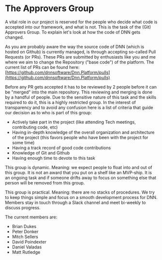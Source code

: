 # The Approvers Group

A vital role in our project is reserved for the people who decide what code is accepted into our framework, and what 
is not. This is the task of the (Git) Approvers Group. To explain let's look at how the code of DNN gets changed.

As you are probably aware the way the source code of DNN (which is hosted on Github)
is currently managed, is through accepting so-called Pull Requests (or PRs). These PRs are submitted by
enthusiasts like you and me where we aim to change the Repository ("base code") of the platform. The current list
of PRs can be found here: [https://github.com/dnnsoftware/Dnn.Platform/pulls](https://github.com/dnnsoftware/Dnn.Platform/pulls)

Before any PR gets accepted it has to be reviewed by 2 people before it can be "merged" into the main repository. 
This reviewing and merging is done by a handful of people. 
Due to the sensitive nature of this task and the skills required to do it, this is a highly restricted group.
In the interest of transparency and to avoid any confusion here is a list of criteria that guide our decision as to who is part of this group:

- Actively take part in the project (like attending Tech meetings, contributing code, etc)
- Having in-depth knowledge of the overall organization and architecture of the project (this favors people who have been with the project for some time)
- Having a track record of good code contributions
- Knowledge of Git and Github
- Having enough time to devote to this task

This group is dynamic. Meaning: we expect people to float into and out of this group. 
It is not an award that you put on a shelf like an MVP-ship.
It is an ongoing task and if someone drifts away to focus on something else that person will be removed from this group.

This group is practical. Meaning: there are no stacks of procedures. 
We try to keep things simple and focus on a smooth development process for DNN.
Members stay in touch through a Slack channel and meet
bi-weekly to discuss progress.

The current members are:
- Brian Dukes
- Peter Donker
- Mitch Sellers
- David Poindexter
- Daniel Valadas
- Matt Rutledge

